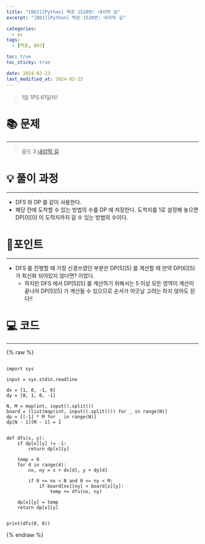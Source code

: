 ```yaml
---
title: "[BOJ][Python] 백준 1520번: 내리막 길"
excerpt: "[BOJ][Python] 백준 1520번: 내리막 길"

categories:
  - ps
tags:
  - [백준, BOJ]

toc: true
toc_sticky: true

date: 2024-02-23
last_modified_at: 2024-02-23
---
```


> 1일 1PS 61일차!

# 📚 문제

---

> 골드 3
> [내리막 길](https://www.acmicpc.net/problem/1520)

# 💡 풀이 과정

---

- DFS 와 DP 를 같이 사용한다.
- 해당 칸에 도착할 수 있는 방법의 수를 DP 에 저장한다. 도착지를 1로 설정해 놓으면 DP[0][0] 이 도착지까지 갈 수 있는 방법의 수이다.


# 📌포인트

---

- DFS 를 진행할 때 가장 신경쓰였던 부분은 DP[5][5] 를 계산할 때 만약 DP[6][5] 가 최신화 되어있지 않다면? 이었다.
  - 하지만 DFS 에서 DP[5][5] 를 계산하기 위해서는 5 이상 모든 영역이 계산이 끝나야 DP[5][5] 가 계산될 수 있으므로 순서가 어긋날 고려는 하지 않아도 된다!!

# 💻 코드

---

{% raw %}

```

import sys

input = sys.stdin.readline

dx = [1, 0, -1, 0]
dy = [0, 1, 0, -1]

N, M = map(int, input().split())
board = [list(map(int, input().split())) for _ in range(N)]
dp = [[-1] * M for _ in range(N)]
dp[N - 1][M - 1] = 1


def dfs(x, y):
    if dp[x][y] != -1:
        return dp[x][y]

    temp = 0
    for d in range(4):
        nx, ny = x + dx[d], y + dy[d]

        if 0 <= nx < N and 0 <= ny < M:
            if board[nx][ny] < board[x][y]:
                temp += dfs(nx, ny)

    dp[x][y] = temp
    return dp[x][y]


print(dfs(0, 0))

```

{% endraw %}
